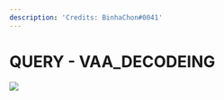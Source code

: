 ```yaml
---
description: 'Credits: BinhaChon#0041'
---
```


# QUERY - VAA\_DECODEING

![](../../.gitbook/assets/Wormhole\_VAA.png)

